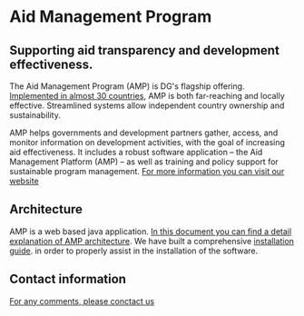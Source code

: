 
# Aid Management Program

## Supporting aid transparency and development effectiveness.

The Aid Management Program (AMP) is DG's flagship offering. [Implemented in almost 30 countries](https://www.developmentgateway.org/blog/short-history-amp-technology "A short history of AMP Technolobgy"), AMP is both far-reaching and locally effective. Streamlined systems allow independent country ownership and sustainability.

AMP helps governments and development partners gather, access, and monitor information on development activities, with the goal of increasing aid effectiveness. It includes a robust software application – the Aid Management Platform (AMP) – as well as training and policy support for sustainable program management.
[For more information you can visit our website](https://www.developmentgateway.org/expertise/amp "Development Gateway's Homepage")


## Architecture
AMP is a web based java  application. [In this document you can find a detail explanation of AMP architecture](/docs/AMP_3_Technical_Documentation.pdf).
We have built a comprehensive [installation guide](/docs/AMP_Installation_Guide.pdf). in order to properly assist in the installation of the software.

## Contact information

[For any comments, please conctact us](mailto:info@developmentgateway.org "Development Gateway's Email")
